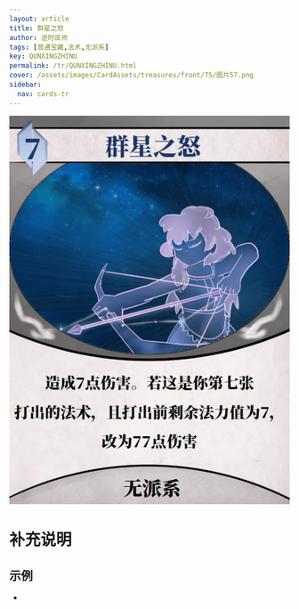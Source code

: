 ```yaml
---
layout: article
title: 群星之怒
author: 逆时巫师
tags: [普通宝藏,法术,无派系]
key: QUNXINGZHINU
permalink: /tr/QUNXINGZHINU.html
cover: /assets/images/CardAssets/treasures/front/75/图片57.png
sidebar:
  nav: cards-tr
---
```

![](/assets/images/CardAssets/treasures/front/75/图片57.png)

# 补充说明



## 示例
* 